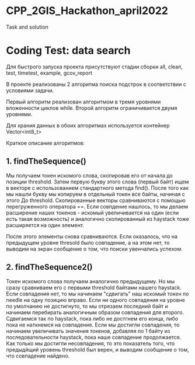 # CPP_2GIS_Hackathon_april2022
Task and solution
# Coding Test: data search

Для быстрого запуска проекта присутствуют стадии сборки all, clean, test, timetest, example, gcov_report

В проекте реализованы 2 алгоритма поиска подстрок в соответствии с условиями задачи.

Первый алгоритм реализован алгоритмом в тремя уровнями вложенности циклов while.
Второй алгоритм ограничивается двумя уровнями.

Для храния данных в обоих алгоритмах используется контейнер Vector<int8_t>

Краткое описание алгоритмов:

## 1.  findTheSequence()

Мы получаем токен искомого слова, скопировав его от начала до позиции threshold. Затем первую букву этого слова (первый байт) ищем в векторе с использованием стандартного метода find(). После того как мы нашли букву мы копируем в отдельный токен все байты, начиная с этого До threshold.
Скопированные векторы сравниваются с помощью перегруженного оператора ==. Если совпдение нашлось, то мы делаем расширение наших токенов - искомый увеличивается на один (если есть такая возможность) и аналогично скопированный из haystack тоже расширяется на один элемент.

После этого элементы снова сравниваются. Если оказалось, что на предыдущем уровне thresold было совпадение, а на этом нет, то выводим на экран сообщение о том, что поиски увенчались успехом.

## 2.  findTheSequence2()

Токен искомого слова получаем аналогично предыдущему. Но мы сразу сравниваем его с первыми threshold байтами нашего haystack. Если совпадения нет, то мы начинаем "сдвигать" наш искомый токен по needle на одну позицию вправо. Если ни одного совпадения на уровне по умолчанию не достигнуто, то мы отрезаем последний байт и начинаем перебирать аналогичным образом совпадения для второго.
Сдвигаемся так по haystack, пока либо не достгнем его конца, либо пока не наткнемся на совпадение. Если мы достигли совпадения, то начинаем увеличивать значения токенов, добавляя по 1 байту из последовательности haystack, пока наше совпадение продолжается. Как только мы достигли несовпадения, то это показатель того, что предыдйщий уровень threshold был верен, и выводим сообщение о том, что совпадение найдено.

